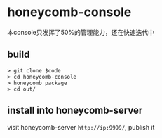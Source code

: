# honeycomb-console

本console只发挥了50%的管理能力，还在快速迭代中

## build

```
> git clone $code
> cd honeycomb-console
> honeycomb package
> cd out/
```

## install into honeycomb-server

visit honeycomb-server `http://ip:9999/`, publish it